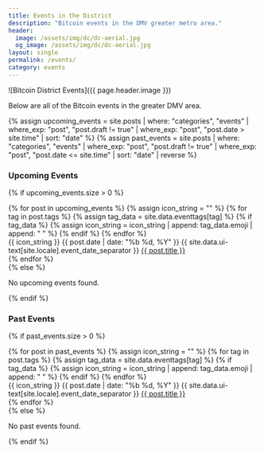 ```yaml
---
title: Events in the District
description: "Bitcoin events in the DMV greater metro area."
header:
  image: /assets/img/dc/dc-aerial.jpg
  og_image: /assets/img/dc/dc-aerial.jpg
layout: single
permalink: /events/
category: events
---
```


![Bitcoin District Events]({{ page.header.image }})  

Below are all of the Bitcoin events in the greater DMV area.

{% assign upcoming_events = site.posts | where: "categories", "events" | where_exp: "post", "post.draft != true" | where_exp: "post", "post.date > site.time" | sort: "date" %}
{% assign past_events = site.posts | where: "categories", "events" | where_exp: "post", "post.draft != true" | where_exp: "post", "post.date <= site.time" | sort: "date" | reverse %}

### Upcoming Events
{% if upcoming_events.size > 0 %}
  <div class="events-list">
  {% for post in upcoming_events %}
      {% assign icon_string = "" %}
      {% for tag in post.tags %}
        {% assign tag_data = site.data.eventtags[tag] %}
        {% if tag_data %}
          {% assign icon_string = icon_string | append: tag_data.emoji | append: " " %}
        {% endif %}
  {% endfor %}
  <section class="event">
    {{ icon_string }} {{ post.date | date: "%b %d, %Y" }} {{ site.data.ui-text[site.locale].event_date_separator }} <a href="{{ post.url }}">{{ post.title }}</a>
  </section>
    {% endfor %}
  </div>
{% else %}
  <p>No upcoming events found.</p>
{% endif %}


### Past Events
{% if past_events.size > 0 %}
  <div class="events-list">
  {% for post in past_events %}
      {% assign icon_string = "" %}
      {% for tag in post.tags %}
        {% assign tag_data = site.data.eventtags[tag] %}
        {% if tag_data %}
          {% assign icon_string = icon_string | append: tag_data.emoji | append: " " %}
        {% endif %}
  {% endfor %}
  <section class="event">
    {{ icon_string }} {{ post.date | date: "%b %d, %Y" }} {{ site.data.ui-text[site.locale].event_date_separator }} <a href="{{ post.url }}">{{ post.title }}</a>
  </section>
    {% endfor %}
  </div>
{% else %}
  <p>No past events found.</p>
{% endif %}